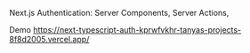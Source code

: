Next.js Authentication: Server Components, Server Actions,

Demo https://next-typescript-auth-kprwfvkhr-tanyas-projects-8f8d2005.vercel.app/
